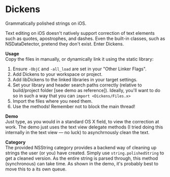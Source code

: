 Dickens
=======

Grammatically polished strings on iOS.

Text editing on iOS doesn't natively support correction of text elements such as quotes, apostrophes, and dashes. Even the built-in classes, such as NSDataDetector, pretend they don't exist. Enter Dickens.

**Usage**  
Copy the files in manually, or dynamically link it using the static library:  
1. Ensure `-ObjC` and `-all_load` are set in your "Other Linker Flags".  
2. Add Dickens to your workspace or project.  
3. Add libDickens to the linked libraries in your target settings.  
4. Set your library and header search paths correctly (relative to build/project folder [see demo as reference]). Ideally, you'll want to do so in such a way that you can `import <Dickens/Files.x>`  
5. Import the files where you need them.  
6. Use the methods! Remember not to block the main thread!

**Demo**  
Just type, as you would in a standard OS X field, to view the correction at work. The demo just uses the text view delegate methods (I tried doing this internally in the text view — no luck) to asynchrnously clean the text.

**Category**  
The provided NSString category provides a backend way of cleaning up strings the user (or you) have created. Simply use `string.polishedString` to get a cleaned version. As the entire string is parsed through, this method (synchronous) can take time. As shown in the demo, it's probably best to move this to a its own queue.



